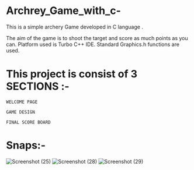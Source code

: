 # Archrey_Game_with_c-

This is a simple archery Game developed in C language . 

The aim of the game is to shoot the target and score as much points as you can. Platform used is Turbo C++ IDE. Standard Graphics.h functions are used.

# This project is consist of 3 SECTIONS :-
                                                             

    WELCOME PAGE
                                            
    GAME DESIGN
 
    FINAL SCORE BOARD
                                             
# Snaps:-
![Screenshot (25)](https://user-images.githubusercontent.com/70092571/113274984-e61c6800-92fb-11eb-8efd-6719b4d1880d.png)
![Screenshot (28)](https://user-images.githubusercontent.com/70092571/113275015-ef0d3980-92fb-11eb-92dc-e99ff102d4d0.png)
![Screenshot (29)](https://user-images.githubusercontent.com/70092571/113275023-f03e6680-92fb-11eb-918b-2259b6b87417.png)
